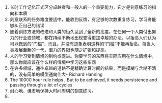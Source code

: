 1. 长时工作记忆正式区分卓越者和一般人的一个重要能力，它才是刻意练习的指向和本质
2. 刻意联系的任务难度要适中，能收到反馈，有足够的次数重复练习，学习者能够纠正自己的错误
3. 随着训练方法的改进和人类的恒久达到了全新的高度，在任何一个人类付出努力的行业或领域，都在持续不断地出现变得更加卓越的办法，以抬高人们认为可以做到的“门槛”，而且，并没有迹象表明这样的“门槛”不能再抬高。每当人类发展至新的一代，潜力的界限也随之扩张和提高。
4. 人的学习受到情境的制约或促进。你要学习的东西将实际应用在什么情境中，那么你就应该在什么样的情境中学习这些东西
5. 在许多领域，通往卓越的道路不是精确计算时间的结果，而是模糊与含糊不清的，没有简单的模型通向伟大- Richard Hanning
6. The 10000 hour rule helps , But to be achieved, it needs persistence and passing through a lot of cycles 
7. 耐心地，谦虚地保持大时间周琪的刻意练习。
8. 
